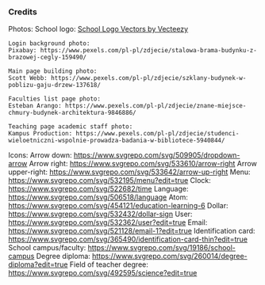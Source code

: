 ### Credits
Photos:
    School logo:
    <a href="https://www.vecteezy.com/free-vector/school-logo">School Logo Vectors by Vecteezy</a>

    Login background photo:
    Pixabay: https://www.pexels.com/pl-pl/zdjecie/stalowa-brama-budynku-z-brazowej-cegly-159490/

    Main page building photo:
    Scott Webb: https://www.pexels.com/pl-pl/zdjecie/szklany-budynek-w-poblizu-gaju-drzew-137618/

    Faculties list page photo:
    Esteban Arango: https://www.pexels.com/pl-pl/zdjecie/znane-miejsce-chmury-budynek-architektura-9846886/

    Teaching page academic staff photo:
    Kampus Production: https://www.pexels.com/pl-pl/zdjecie/studenci-wieloetniczni-wspolnie-prowadza-badania-w-bibliotece-5940844/


Icons:
    Arrow down: https://www.svgrepo.com/svg/509905/dropdown-arrow
    Arrow right: https://www.svgrepo.com/svg/533610/arrow-right
    Arrow upper-right: https://www.svgrepo.com/svg/533642/arrow-up-right
    Menu: https://www.svgrepo.com/svg/532195/menu?edit=true
    Clock: https://www.svgrepo.com/svg/522682/time
    Language: https://www.svgrepo.com/svg/506518/language
    Atom: https://www.svgrepo.com/svg/454121/education-learning-6
    Dollar: https://www.svgrepo.com/svg/532432/dollar-sign
    User: https://www.svgrepo.com/svg/532362/user?edit=true
    Email: https://www.svgrepo.com/svg/521128/email-1?edit=true
    Identification card: https://www.svgrepo.com/svg/365490/identification-card-thin?edit=true
    School campus/faculty: https://www.svgrepo.com/svg/19186/school-campus
    Degree diploma: https://www.svgrepo.com/svg/260014/degree-diploma?edit=true
    Field of teacher degree: https://www.svgrepo.com/svg/492595/science?edit=true